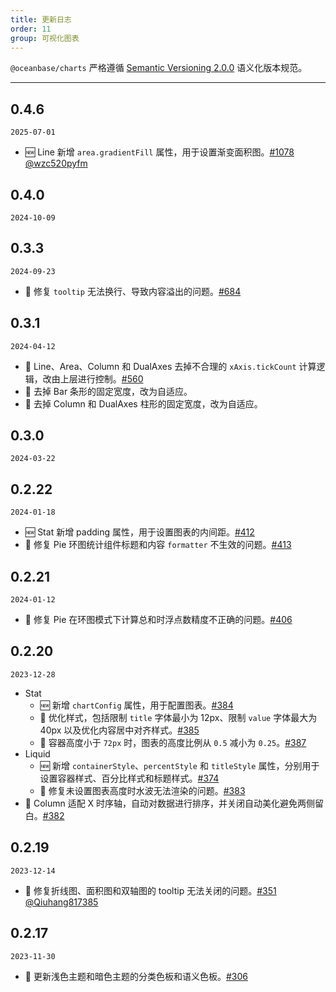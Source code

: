 ```yaml
---
title: 更新日志
order: 11
group: 可视化图表
---
```


`@oceanbase/charts` 严格遵循 [Semantic Versioning 2.0.0](http://semver.org/lang/zh-CN/) 语义化版本规范。

---

## 0.4.6

`2025-07-01`

- 🆕 Line 新增 `area.gradientFill` 属性，用于设置渐变面积图。[#1078](https://github.com/oceanbase/oceanbase-design/pull/1078) [@wzc520pyfm](https://github.com/wzc520pyfm)

## 0.4.0

`2024-10-09`

## 0.3.3

`2024-09-23`

- 🐞 修复 `tooltip` 无法换行、导致内容溢出的问题。[#684](https://github.com/oceanbase/oceanbase-design/pull/684)

## 0.3.1

`2024-04-12`

- 🐞 Line、Area、Column 和 DualAxes 去掉不合理的 `xAxis.tickCount` 计算逻辑，改由上层进行控制。[#560](https://github.com/oceanbase/oceanbase-design/pull/560)
- 💄 去掉 Bar 条形的固定宽度，改为自适应。
- 💄 去掉 Column 和 DualAxes 柱形的固定宽度，改为自适应。

## 0.3.0

`2024-03-22`

## 0.2.22

`2024-01-18`

- 🆕 Stat 新增 padding 属性，用于设置图表的内间距。[#412](https://github.com/oceanbase/oceanbase-design/pull/412)
- 🐞 修复 Pie 环图统计组件标题和内容 `formatter` 不生效的问题。[#413](https://github.com/oceanbase/oceanbase-design/pull/413)

## 0.2.21

`2024-01-12`

- 🐞 修复 Pie 在环图模式下计算总和时浮点数精度不正确的问题。[#406](https://github.com/oceanbase/oceanbase-design/pull/406)

## 0.2.20

`2023-12-28`

- Stat
  - 🆕 新增 `chartConfig` 属性，用于配置图表。[#384](https://github.com/oceanbase/oceanbase-design/pull/384)
  - 💄 优化样式，包括限制 `title` 字体最小为 12px、限制 `value` 字体最大为 40px 以及优化内容居中对齐样式。[#385](https://github.com/oceanbase/oceanbase-design/pull/385)
  - 💄 容器高度小于 `72px` 时，图表的高度比例从 `0.5` 减小为 `0.25`。[#387](https://github.com/oceanbase/oceanbase-design/pull/387)
- Liquid
  - 🆕 新增 `containerStyle`、`percentStyle` 和 `titleStyle` 属性，分别用于设置容器样式、百分比样式和标题样式。[#374](https://github.com/oceanbase/oceanbase-design/pull/374)
  - 🐞 修复未设置图表高度时水波无法渲染的问题。[#383](https://github.com/oceanbase/oceanbase-design/pull/383)
- 💄 Column 适配 X 时序轴，自动对数据进行排序，并关闭自动美化避免两侧留白。[#382](https://github.com/oceanbase/oceanbase-design/pull/382)

## 0.2.19

`2023-12-14`

- 🐞 修复折线图、面积图和双轴图的 tooltip 无法关闭的问题。[#351](https://github.com/oceanbase/oceanbase-design/pull/351) [@Qiuhang817385](https://github.com/Qiuhang817385)

## 0.2.17

`2023-11-30`

- 🌈 更新浅色主题和暗色主题的分类色板和语义色板。[#306](https://github.com/oceanbase/oceanbase-design/pull/306)
